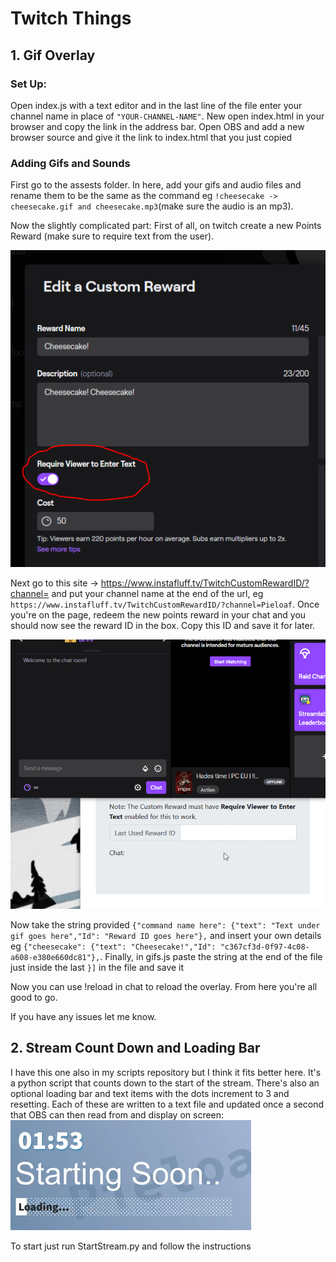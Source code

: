 # Twitch Things

## 1. Gif Overlay

### Set Up:

Open index.js with a text editor and in the last line of the file enter your channel name in place of `"YOUR-CHANNEL-NAME"`. New open index.html in your browser and copy the link in the address bar. Open OBS and add a new browser source and give it the link to index.html that you just copied

### Adding Gifs and Sounds

First go to the assests folder. In here, add your gifs and audio files and rename them to be the same as the command eg `!cheesecake -> cheesecake.gif and cheesecake.mp3`(make sure the audio is an mp3).

Now the slightly complicated part: First of all, on twitch create a new Points Reward (make sure to require text from the user).

![](imgs/custom-reward.png)

Next go to this site -> https://www.instafluff.tv/TwitchCustomRewardID/?channel= and put your channel name at the end of the url, eg `https://www.instafluff.tv/TwitchCustomRewardID/?channel=Pieloaf`.
Once you're on the page, redeem the new points reward in your chat and you should now see the reward ID in the box. Copy this ID and save it for later.

![](imgs/reward-id.gif)

Now take the string provided `{"command name here": {"text": "Text under gif goes here","Id": "Reward ID goes here"},` and insert your own details eg `{"cheesecake": {"text": "Cheesecake!","Id": "c367cf3d-0f97-4c08-a608-e380e660dc81"},`. Finally, in gifs.js paste the string at the end of the file just inside the last `}]` in the file and save it

Now you can use !reload in chat to reload the overlay. From here you're all good to go.

If you have any issues let me know.

## 2. Stream Count Down and Loading Bar

I have this one also in my scripts repository but I think it fits better here. It's a python script that counts down to the start of the stream. There's also an optional loading bar and text items with the dots increment to 3 and resetting. Each of these are written to a text file and updated once a second that OBS can then read from and display on screen:
![](imgs/countdown.gif)

To start just run StartStream.py and follow the instructions

